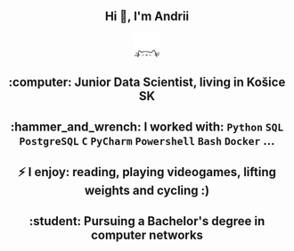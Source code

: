 <div align="center">
    <h2>Hi 👋, I'm Andrii</h2>
    <p align="center">
         <img src="cat.webp" width="50"/>
    </p>
    <p><h2>:computer: Junior Data Scientist, living in Košice SK</h2></p>
    <p><h2>:hammer_and_wrench: I worked with: <code>Python</code> <code>SQL</code> <code>PostgreSQL</code> <code>C</code> <code>PyCharm</code> <code>Powershell</code> <code>Bash</code> <code>Docker</code> ...</h2></p>
    <p><h2>⚡ I enjoy: reading, playing videogames, lifting weights and cycling :)</h2></p>
    <p><h2>:student: Pursuing a Bachelor's degree in computer networks</h2></p>
</div>

